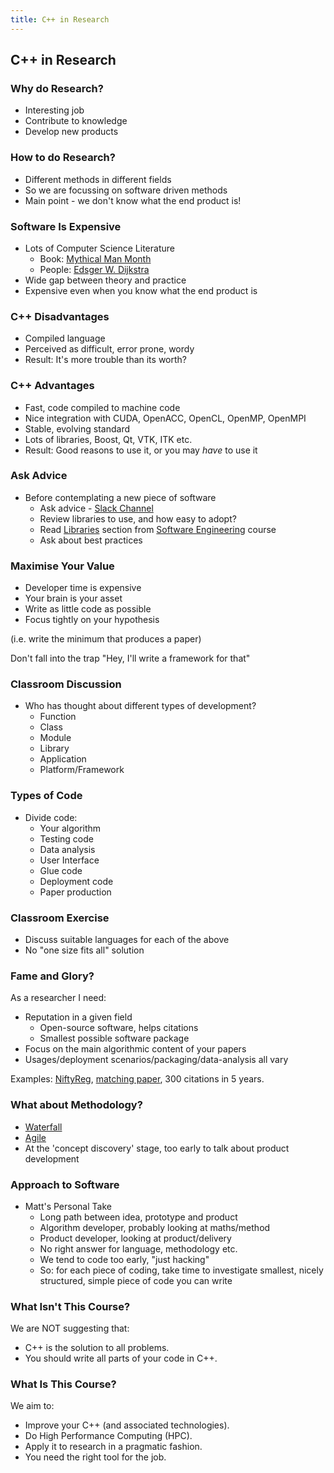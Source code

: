 ```yaml
---
title: C++ in Research 
---
```


## C++ in Research

### Why do Research?

* Interesting job
* Contribute to knowledge
* Develop new products


### How to do Research?

* Different methods in different fields
* So we are focussing on software driven methods
* Main point - we don't know what the end product is!


### Software Is Expensive

* Lots of Computer Science Literature
    * Book: [Mythical Man Month](http://www.amazon.co.uk/Mythical-Man-month-Essays-Software-Engineering/dp/0201835959/ref=sr_1_1?ie=UTF8&qid=1452507457&sr=8-1&keywords=mythical+man+month)
    * People: [Edsger W. Dijkstra](https://www.cs.utexas.edu/users/EWD/)
* Wide gap between theory and practice
* Expensive even when you know what the end product is


### C++ Disadvantages

* Compiled language
* Perceived as difficult, error prone, wordy
* Result: It's more trouble than its worth?


### C++ Advantages

* Fast, code compiled to machine code
* Nice integration with CUDA, OpenACC, OpenCL, OpenMP, OpenMPI
* Stable, evolving standard
* Lots of libraries, Boost, Qt, VTK, ITK etc.
* Result: Good reasons to use it, or you may *have* to use it


### Ask Advice

* Before contemplating a new piece of software
    * Ask advice - [Slack Channel](https://ucl-programming-hub.slack.com/)
    * Review libraries to use, and how easy to adopt?
    * Read [Libraries](http://development.rc.ucl.ac.uk/training/engineering/ch04packaging/01Libraries.html) section from [Software Engineering](http://development.rc.ucl.ac.uk/training/engineering/) course
    * Ask about best practices


### Maximise Your Value

* Developer time is expensive
* Your brain is your asset
* Write as little code as possible
* Focus tightly on your hypothesis

(i.e. write the minimum that produces a paper)

Don't fall into the trap "Hey, I'll write a framework for that"


### Classroom Discussion

* Who has thought about different types of development?
    * Function
    * Class
    * Module
    * Library
    * Application
    * Platform/Framework


### Types of Code

* Divide code:
    * Your algorithm
    * Testing code
    * Data analysis
    * User Interface
    * Glue code
    * Deployment code
    * Paper production


### Classroom Exercise

* Discuss suitable languages for each of the above
* No "one size fits all" solution


### Fame and Glory?

As a researcher I need:

* Reputation in a given field
    * Open-source software, helps citations
    * Smallest possible software package
* Focus on the main algorithmic content of your papers
* Usages/deployment scenarios/packaging/data-analysis all vary    

Examples: [NiftyReg](http://cmictig.cs.ucl.ac.uk/wiki/index.php/NiftyReg), [matching paper](http://www.sciencedirect.com/science/article/pii/S0169260709002533), 300 citations in 5 years.


### What about Methodology?

* [Waterfall](https://en.wikipedia.org/wiki/Waterfall_model)
* [Agile](https://en.wikipedia.org/wiki/Agile_software_development)
* At the 'concept discovery' stage, too early to talk about product development


### Approach to Software

* Matt's Personal Take
    * Long path between idea, prototype and product
    * Algorithm developer, probably looking at maths/method
    * Product developer, looking at product/delivery
    * No right answer for language, methodology etc.
    * We tend to code too early, "just hacking"
    * So: for each piece of coding, take time to investigate smallest, nicely structured, simple piece of code you can write

 
### What Isn't This Course?

We are NOT suggesting that:

* C++ is the solution to all problems.
* You should write all parts of your code in C++.


### What Is This Course?

We aim to:

* Improve your C++ (and associated technologies).
* Do High Performance Computing (HPC).
* Apply it to research in a pragmatic fashion.
* You need the right tool for the job.


